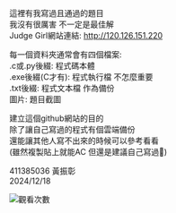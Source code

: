 這裡有我寫過且通過的題目  
我沒有很厲害 不一定是最佳解  
Judge Girl網站連結: http://120.126.151.220

每一個資料夾通常會有四個檔案:  
.c或.py後綴: 程式碼本體  
.exe後綴(C才有): 程式執行檔 不怎麼重要  
.txt後綴: 程式文本檔 作為備份  
圖片: 題目截圖

建立這個github網站的目的  
除了讓自己寫過的程式有個雲端備份  
還能讓其他人寫不出來的時候可以參考看看  
(雖然複製貼上就能AC 但還是建議自己寫過🤌)  

411385036 黃振彰  
2024/12/18  

![觀看次數](https://komarev.com/ghpvc/?username=huangzz02&style=for-the-badge&color=blue)
